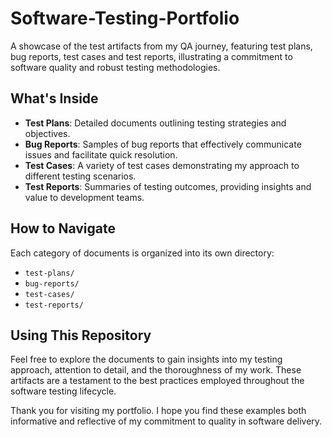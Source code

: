 # Software-Testing-Portfolio
A showcase of the test artifacts from my QA journey, featuring test plans, bug reports, test cases and test reports, illustrating a commitment to software quality and robust testing methodologies.

## What's Inside

- **Test Plans**: Detailed documents outlining testing strategies and objectives.
- **Bug Reports**: Samples of bug reports that effectively communicate issues and facilitate quick resolution.
- **Test Cases**: A variety of test cases demonstrating my approach to different testing scenarios.
- **Test Reports**: Summaries of testing outcomes, providing insights and value to development teams.

## How to Navigate

Each category of documents is organized into its own directory:

- `test-plans/`
- `bug-reports/`
- `test-cases/`
- `test-reports/`

## Using This Repository

Feel free to explore the documents to gain insights into my testing approach, attention to detail, and the thoroughness of my work. These artifacts are a testament to the best practices employed throughout the software testing lifecycle.

Thank you for visiting my portfolio. I hope you find these examples both informative and reflective of my commitment to quality in software delivery.


